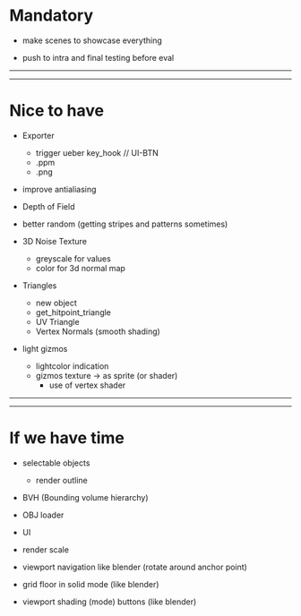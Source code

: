 # Mandatory

- make scenes to showcase everything

- push to intra and final testing before eval

---
---

# Nice to have

- Exporter
	- trigger ueber key_hook // UI-BTN
	- .ppm
	- .png

- improve antialiasing

- Depth of Field

- better random (getting stripes and patterns sometimes)

- 3D Noise Texture
  	- greyscale for values
  	- color for 3d normal map

- Triangles
	- new object
	- get_hitpoint_triangle
	- UV Triangle
	- Vertex Normals (smooth shading)

- light gizmos
	- lightcolor indication
	- gizmos texture -> as sprite (or shader)
		- use of vertex shader

---
---
# If we have time

- selectable objects
	- render outline

- BVH (Bounding volume hierarchy)

- OBJ loader

- UI

- render scale

- viewport navigation like blender (rotate around anchor point)

- grid floor in solid mode (like blender)

- viewport shading (mode) buttons (like blender)
